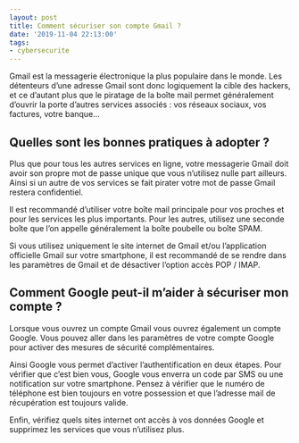 ```yaml
---
layout: post
title: Comment sécuriser son compte Gmail ?
date: '2019-11-04 22:13:00'
tags:
- cybersecurite
---
```


Gmail est la messagerie électronique la plus populaire dans le monde. Les détenteurs d’une adresse Gmail sont donc logiquement la cible des hackers, et ce d’autant plus que le piratage de la boîte mail permet généralement d’ouvrir la porte d’autres services associés : vos réseaux sociaux, vos factures, votre banque…

## Quelles sont les bonnes pratiques à adopter ?

Plus que pour tous les autres services en ligne, votre messagerie Gmail doit avoir son propre mot de passe unique que vous n’utilisez nulle part ailleurs. Ainsi si un autre de vos services se fait pirater votre mot de passe Gmail restera confidentiel.

Il est recommandé d’utiliser votre boîte mail principale pour vos proches et pour les services les plus importants. Pour les autres, utilisez une seconde boîte que l’on appelle généralement la boîte poubelle ou boîte SPAM.

Si vous utilisez uniquement le site internet de Gmail et/ou l’application officielle Gmail sur votre smartphone, il est recommandé de se rendre dans les paramètres de Gmail et de désactiver l’option accès POP / IMAP.

## Comment Google peut-il m’aider à sécuriser mon compte ?

Lorsque vous ouvrez un compte Gmail vous ouvrez également un compte Google. Vous pouvez aller dans les paramètres de votre compte Google pour activer des mesures de sécurité complémentaires.

Ainsi Google vous permet d’activer l’authentification en deux étapes. Pour vérifier que c’est bien vous, Google vous enverra un code par SMS ou une notification sur votre smartphone. Pensez à vérifier que le numéro de téléphone est bien toujours en votre possession et que l’adresse mail de récupération est toujours valide.

Enfin, vérifiez quels sites internet ont accès à vos données Google et supprimez les services que vous n’utilisez plus.

